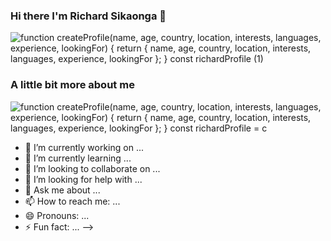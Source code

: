 ### Hi there I'm Richard Sikaonga 👋

![function createProfile(name, age, country, location, interests, languages, experience, lookingFor) { return { name, age, country, location, interests, languages, experience, lookingFor }; } const richardProfile (1)](https://github.com/richie1988/richie1988/assets/97953658/d06ddb72-62a5-429a-b9ad-a9e3e8c9bf9e)


### A little bit more about me

![function createProfile(name, age, country, location, interests, languages, experience, lookingFor) { return { name, age, country, location, interests, languages, experience, lookingFor }; } const richardProfile = c](https://github.com/richie1988/richie1988/assets/97953658/9b6c62e2-ef38-4e20-a619-04beb511dbb6)


- 🔭 I’m currently working on ...
- 🌱 I’m currently learning ...
- 👯 I’m looking to collaborate on ...
- 🤔 I’m looking for help with ...
- 💬 Ask me about ...
- 📫 How to reach me: ...
- 😄 Pronouns: ...
- ⚡ Fun fact: ...
-->

